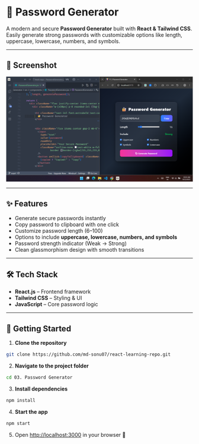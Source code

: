 # 🔐 Password Generator

A modern and secure **Password Generator** built with **React & Tailwind CSS**.
Easily generate strong passwords with customizable options like length, uppercase, lowercase, numbers, and symbols.

---

## 📸 Screenshot

![Password Generator Screenshot](./public/app.png)

---

## ✨ Features

* Generate secure passwords instantly
* Copy password to clipboard with one click
* Customize password length (6–100)
* Options to include **uppercase, lowercase, numbers, and symbols**
* Password strength indicator (Weak → Strong)
* Clean glassmorphism design with smooth transitions

---

## 🛠 Tech Stack

* **React.js** – Frontend framework
* **Tailwind CSS** – Styling & UI
* **JavaScript** – Core password logic

---

## 🚀 Getting Started

1. **Clone the repository**

```bash
git clone https://github.com/md-sonu07/react-learning-repo.git
```

2. **Navigate to the project folder**

```bash
cd 03. Password Generator
```

3. **Install dependencies**

```bash
npm install
```

4. **Start the app**

```bash
npm start
```

5. Open [http://localhost:3000](http://localhost:3000) in your browser 🎉
